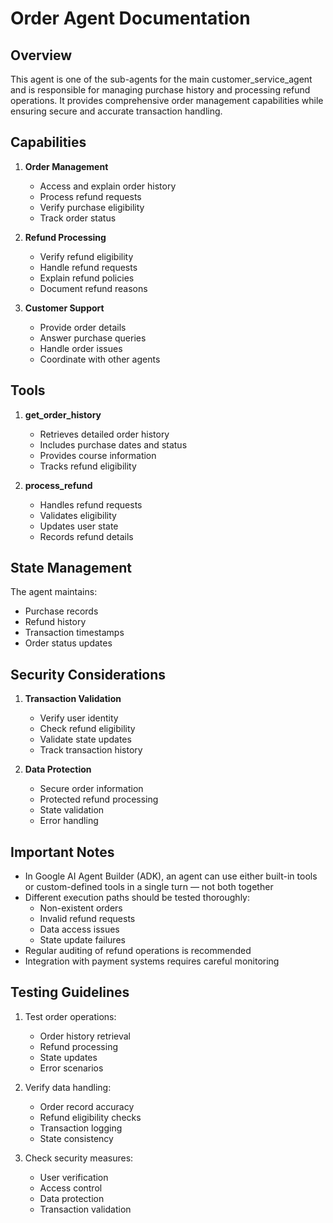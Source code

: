 # Order Agent Documentation

## Overview

This agent is one of the sub-agents for the main customer_service_agent and is responsible for managing purchase history and processing refund operations. It provides comprehensive order management capabilities while ensuring secure and accurate transaction handling.

## Capabilities

1. **Order Management**
   - Access and explain order history
   - Process refund requests
   - Verify purchase eligibility
   - Track order status

2. **Refund Processing**
   - Verify refund eligibility
   - Handle refund requests
   - Explain refund policies
   - Document refund reasons

3. **Customer Support**
   - Provide order details
   - Answer purchase queries
   - Handle order issues
   - Coordinate with other agents

## Tools

1. **get_order_history**
   - Retrieves detailed order history
   - Includes purchase dates and status
   - Provides course information
   - Tracks refund eligibility

2. **process_refund**
   - Handles refund requests
   - Validates eligibility
   - Updates user state
   - Records refund details

## State Management

The agent maintains:
- Purchase records
- Refund history
- Transaction timestamps
- Order status updates

## Security Considerations

1. **Transaction Validation**
   - Verify user identity
   - Check refund eligibility
   - Validate state updates
   - Track transaction history

2. **Data Protection**
   - Secure order information
   - Protected refund processing
   - State validation
   - Error handling

## Important Notes

- In Google AI Agent Builder (ADK), an agent can use either built-in tools or custom-defined tools in a single turn — not both together
- Different execution paths should be tested thoroughly:
  - Non-existent orders
  - Invalid refund requests
  - Data access issues
  - State update failures
- Regular auditing of refund operations is recommended
- Integration with payment systems requires careful monitoring

## Testing Guidelines

1. Test order operations:
   - Order history retrieval
   - Refund processing
   - State updates
   - Error scenarios

2. Verify data handling:
   - Order record accuracy
   - Refund eligibility checks
   - Transaction logging
   - State consistency

3. Check security measures:
   - User verification
   - Access control
   - Data protection
   - Transaction validation